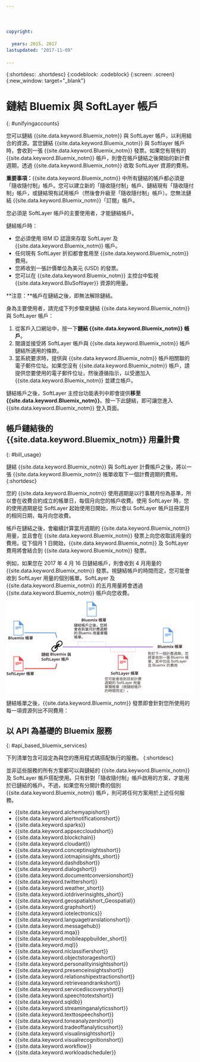 ```yaml
---



copyright:

  years: 2015, 2017
lastupdated: "2017-11-09"

---
```


{:shortdesc: .shortdesc}
{:codeblock: .codeblock}
{:screen: .screen}
{:new_window: target="_blank"}

# 鏈結 Bluemix 與 SoftLayer 帳戶
{: #unifyingaccounts}

您可以鏈結 {{site.data.keyword.Bluemix_notm}} 與 SoftLayer 帳戶，以利用結合的資源。當您鏈結 {{site.data.keyword.Bluemix_notm}} 與 Softlayer 帳戶時，會收到一張 {{site.data.keyword.Bluemix_notm}} 發票。如果您有現有的 {{site.data.keyword.Bluemix_notm}} 帳戶，則會在帳戶鏈結之後開始的新計費週期，透過 {{site.data.keyword.Bluemix_notm}} 收取 SoftLayer 資源的費用。

**重要事項：**{{site.data.keyword.Bluemix_notm}} 中所有鏈結的帳戶都必須是「隨收隨付制」帳戶。您可以建立新的「隨收隨付制」帳戶、鏈結現有「隨收隨付制」帳戶，或鏈結現有試用帳戶（然後會升級至「隨收隨付制」帳戶）。您無法鏈結 {{site.data.keyword.Bluemix_notm}}「訂閱」帳戶。

您必須是 SoftLayer 帳戶的主要使用者，才能鏈結帳戶。

鏈結帳戶時：

* 您必須使用 IBM ID 認證來存取 SoftLayer 及 {{site.data.keyword.Bluemix_notm}} 帳戶。
* 任何現有 SoftLayer 折扣都會套用至 {{site.data.keyword.Bluemix_notm}} 費用。
* 您將收到一張計價單位為美元 (USD) 的發票。
* 您可以在 {{site.data.keyword.Bluemix_notm}} 主控台中監視 {{site.data.keyword.BluSoftlayer}} 資源的用量。

**注意：**帳戶在鏈結之後，即無法解除鏈結。  

身為主要使用者，請完成下列步驟來鏈結 {{site.data.keyword.Bluemix_notm}} 與 SoftLayer 帳戶：

 1. 從客戶入口網站中，按一下**鏈結 {{site.data.keyword.Bluemix_notm}} 帳戶**。
 2. 閱讀並接受將 SoftLayer 帳戶與 {{site.data.keyword.Bluemix_notm}} 帳戶鏈結所適用的條款。
 3. 當系統要求時，提供與 {{site.data.keyword.Bluemix_notm}} 帳戶相關聯的電子郵件位址。如果您沒有 {{site.data.keyword.Bluemix_notm}} 帳戶，請提供您要使用的電子郵件位址，然後遵循指示，以受邀加入 {{site.data.keyword.Bluemix_notm}} 並建立帳戶。

鏈結帳戶之後，SoftLayer 主控台功能表列中即會提供**移至 {{site.data.keyword.Bluemix_notm}}**。按一下此鏈結，即可讓您進入 {{site.data.keyword.Bluemix_notm}} 登入頁面。

## 帳戶鏈結後的 {{site.data.keyword.Bluemix_notm}} 用量計費
{: #bill_usage}

鏈結 {{site.data.keyword.Bluemix_notm}} 與 SoftLayer 計費帳戶之後，將以一張 {{site.data.keyword.Bluemix_notm}} 帳單收取下一個計費週期的費用。
{:shortdesc}

您的 {{site.data.keyword.Bluemix_notm}} 使用週期是以行事曆月份為基準，所以會在收費合約成立的帳單日，每個月向您的帳戶收費。使用 SoftLayer 時，您的使用週期是從 SoftLayer 起始使用日開始，所以會以 SoftLayer 帳戶註冊當月的相同日期，每月向您收費。 

帳戶在鏈結之後，會繼續計算當月週期的 {{site.data.keyword.Bluemix_notm}} 用量，並且會在 {{site.data.keyword.Bluemix_notm}} 發票上向您收取該用量的費用。從下個月 1 日開始，{{site.data.keyword.Bluemix_notm}} 及 SoftLayer 費用將會結合到 {{site.data.keyword.Bluemix_notm}} 發票。

例如，如果您在 2017 年 4 月 16 日鏈結帳戶，則會收到 4 月用量的 {{site.data.keyword.Bluemix_notm}} 發票。視鏈結帳戶的時間而定，您可能會收到 SoftLayer 用量的個別帳單。SoftLayer 及 {{site.data.keyword.Bluemix_notm}} 的五月用量將會透過 {{site.data.keyword.Bluemix_notm}} 帳戶向您收費。

![Bluemix 帳戶與 SoftLayer 帳戶的鏈結摘要](BluemixSoftLayerBill.svg)

鏈結帳單之後，{{site.data.keyword.Bluemix_notm}} 發票即會針對您所使用的每一項資源列出不同費用：

## 以 API 為基礎的 Bluemix 服務
{: #api_based_bluemix_services}

下列清單包含可設定為與您的應用程式碼搭配執行的服務。
{:shortdesc}

並非這些服務的所有方案都可以與鏈結的 {{site.data.keyword.Bluemix_notm}} 及 SoftLayer 帳戶搭配使用。只有針對「隨收隨付制」帳戶啟用的方案，才能用於已鏈結的帳戶。不過，如果您有分開計費的個別 {{site.data.keyword.Bluemix_notm}} 帳戶，則可將任何方案用於上述任何服務。

* {{site.data.keyword.alchemyapishort}}
* {{site.data.keyword.alertnotificationshort}}
* {{site.data.keyword.sparks}}
* {{site.data.keyword.appseccloudshort}}
* {{site.data.keyword.blockchain}}
* {{site.data.keyword.cloudant}}
* {{site.data.keyword.conceptinsightsshort}}
* {{site.data.keyword.iotmapinsights_short}}
* {{site.data.keyword.dashdbshort}}
* {{site.data.keyword.dialogshort}}
* {{site.data.keyword.documentconversionshort}}
* {{site.data.keyword.twittershort}}
* {{site.data.keyword.weather_short}}
* {{site.data.keyword.iotdriverinsights_short}}
* {{site.data.keyword.geospatialshort_Geospatial}}
* {{site.data.keyword.graphshort}}
* {{site.data.keyword.iotelectronics}}
* {{site.data.keyword.languagetranslationshort}}
* {{site.data.keyword.messagehub}}
* {{site.data.keyword.mqa}}
* {{site.data.keyword.mobileappbuilder_short}}
* {{site.data.keyword.mql}}
* {{site.data.keyword.nlclassifiershort}}
* {{site.data.keyword.objectstorageshort}}
* {{site.data.keyword.personalityinsightsshort}}
* {{site.data.keyword.presenceinsightsshort}}
* {{site.data.keyword.relationshipextractionshort}}
* {{site.data.keyword.retrieveandrankshort}}
* {{site.data.keyword.servicediscoveryshort}}
* {{site.data.keyword.speechtotextshort}}
* {{site.data.keyword.sqldb}}
* {{site.data.keyword.streaminganalyticsshort}}
* {{site.data.keyword.texttospeechshort}}
* {{site.data.keyword.toneanalyzershort}}
* {{site.data.keyword.tradeoffanalyticsshort}}
* {{site.data.keyword.visualinsightsshort}}
* {{site.data.keyword.visualrecognitionshort}}
* {{site.data.keyword.workflow}}
* {{site.data.keyword.workloadscheduler}}
